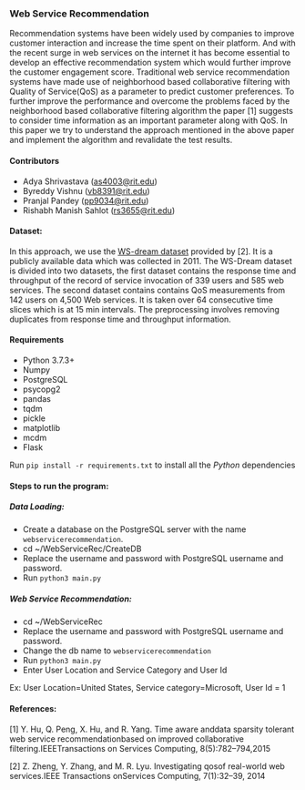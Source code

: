 ### Web Service Recommendation
Recommendation systems have been widely used by companies to improve customer interaction and increase the time spent on their platform. And with the recent surge in web services on the internet it has become essential to develop an effective recommendation system which would further improve the customer engagement score. Traditional web service recommendation systems have made use of neighborhood based collaborative filtering with Quality of Service(QoS) as a parameter to predict customer preferences. To further improve the performance and overcome the problems faced by the neighborhood based collaborative filtering algorithm the paper [1] suggests to consider time information as an important parameter along with QoS. In this paper we try to understand the approach mentioned in the above paper and implement the algorithm and revalidate the test results.

#### Contributors
- Adya Shrivastava (as4003@rit.edu)
- Byreddy Vishnu (vb8391@rit.edu)
- Pranjal Pandey (pp9034@rit.edu)
- Rishabh Manish Sahlot (rs3655@rit.edu)

#### Dataset:
In this approach, we use the [WS-dream dataset](https://github.com/wsdream/wsdream-dataset) provided by [2]. It is a publicly available data which was collected in 2011. The WS-Dream dataset is divided into two datasets, the first dataset contains the response time and throughput of the record of service invocation of 339 users and 585 web services. The second dataset contains contains QoS measurements from 142 users on 4,500 Web services. It is taken over 64 consecutive time slices which is at 15 min intervals. The preprocessing involves removing duplicates from response time and throughput information.

#### Requirements
- Python 3.7.3+
- Numpy
- PostgreSQL
- psycopg2
- pandas
- tqdm
- pickle
- matplotlib
- mcdm
- Flask

Run `pip install -r requirements.txt` to install all the *Python* dependencies

#### Steps to run the program:
##### Data Loading:
- Create a database on the PostgreSQL server with the name `webservicerecommendation`.
- cd ~/WebServiceRec/CreateDB
- Replace the username and password with PostgreSQL username and password.
- Run `python3 main.py`

##### Web Service Recommendation:
- cd ~/WebServiceRec
- Replace the username and password with PostgreSQL username and password.
- Change the db name to `webservicerecommendation`
- Run `python3 main.py`
- Enter User Location and Service Category and User Id

Ex: User Location=United States,
  Service category=Microsoft,
  User Id = 1

#### References:
[1] Y. Hu, Q. Peng, X. Hu, and R. Yang. Time aware anddata sparsity tolerant web service recommendationbased on improved collaborative filtering.IEEETransactions on Services Computing, 8(5):782–794,2015

[2] Z. Zheng, Y. Zhang, and M. R. Lyu. Investigating qosof real-world web services.IEEE Transactions onServices Computing, 7(1):32–39, 2014
